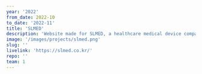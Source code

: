 ```yaml
---
year: '2022'
from_date: 2022-10
to_date: '2022-11'
title: 'SLMED'
description: 'Website made for SLMED, a healthcare medical device company'
image: '/images/projects/slmed.png'
slug: ''
livelink: 'https://slmed.co.kr/'
repo: ''
team: 1
---
```


